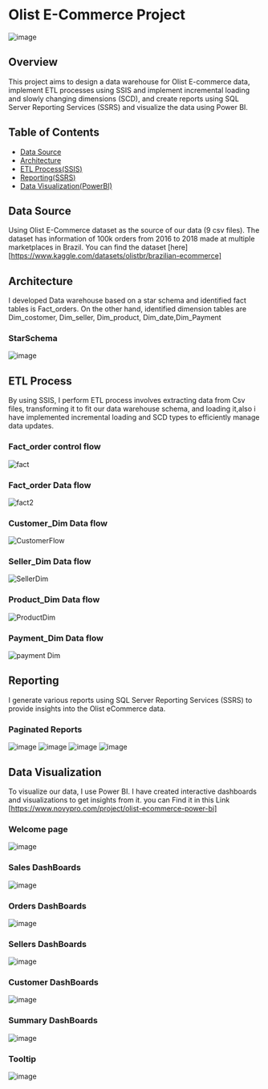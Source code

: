 ﻿# Olist E-Commerce  Project
![image](https://github.com/Mustafamegahed20/olist-Ecommerce/assets/61358936/d4a53e14-d27e-403a-9257-31959fa69b9f)
## Overview

This project aims to design a data warehouse for Olist  E-commerce data, implement ETL processes using SSIS and implement incremental loading and slowly changing dimensions (SCD), and create reports using SQL Server Reporting Services (SSRS) and visualize the data using Power BI.

## Table of Contents

- [Data Source](#data-source)
- [Architecture](#architecture)
- [ETL Process(SSIS)](#etl-process)
- [Reporting(SSRS)](#reporting)
- [Data Visualization(PowerBI)](#data-visualization)


## Data Source
Using Olist E-Commerce dataset as the source of our data (9 csv files). The dataset has information of 100k orders from 2016 to 2018 made at multiple marketplaces in Brazil.
You can find the dataset [here] [https://www.kaggle.com/datasets/olistbr/brazilian-ecommerce]

## Architecture
I developed Data warehouse based on a star schema and identified fact tables is Fact_orders. On the other hand, identified dimension tables are Dim_costomer, Dim_seller, Dim_product, Dim_date,Dim_Payment
### StarSchema
![image](https://github.com/Mustafamegahed20/olist-Ecommerce/assets/61358936/f2fb476e-52a6-49f4-bef3-26089f886b2b)



## ETL Process

By using SSIS, I perform ETL process involves extracting data from Csv files, transforming it to fit our data warehouse schema, and loading it,also i have implemented incremental loading and SCD types to efficiently manage data updates.
### Fact_order control flow 
![fact](https://github.com/Mustafamegahed20/olist-Ecommerce/assets/61358936/4d3d8339-d7c5-4c2f-a127-06dad9275bbc)

### Fact_order Data flow 
![fact2](https://github.com/Mustafamegahed20/olist-Ecommerce/assets/61358936/fa935610-b60e-4785-844b-f4a3e52b90b3)

### Customer_Dim Data flow 
![CustomerFlow](https://github.com/Mustafamegahed20/olist-Ecommerce/assets/61358936/af1aa2b1-4764-4bce-b601-168fd92bc9bc)

### Seller_Dim Data flow
![SellerDim](https://github.com/Mustafamegahed20/olist-Ecommerce/assets/61358936/ad2ec3cd-e689-4457-b12f-2e488ce0d533)

### Product_Dim Data flow
![ProductDim](https://github.com/Mustafamegahed20/olist-Ecommerce/assets/61358936/201b2d2d-88a2-44a2-a45d-1f0611c68f02)

### Payment_Dim Data flow
![payment Dim](https://github.com/Mustafamegahed20/olist-Ecommerce/assets/61358936/c8bdfcca-d0f0-4b7a-aee4-d9556ab9c214)

## Reporting 

I generate various reports using SQL Server Reporting Services (SSRS) to provide insights into the Olist eCommerce data. 
### Paginated Reports 
![image](https://github.com/Mustafamegahed20/olist-Ecommerce/assets/61358936/69d19e84-dcd8-4089-b0b7-e3748efccb74)
![image](https://github.com/Mustafamegahed20/olist-Ecommerce/assets/61358936/fde2feed-1fab-44f5-9f9e-60697b374fac)
![image](https://github.com/Mustafamegahed20/olist-Ecommerce/assets/61358936/1c492b29-7d29-4c27-85f2-5def36c8b53d)
![image](https://github.com/Mustafamegahed20/olist-Ecommerce/assets/61358936/4e0ea12e-53f8-48ea-993f-749f5870ede9)

## Data Visualization
To visualize our data, I use Power BI. I have created interactive dashboards and visualizations to get insights from it. you can Find it in this Link [https://www.novypro.com/project/olist-ecommerce-power-bi]

   ### Welcome page
![image](https://github.com/Mustafamegahed20/olist-Ecommerce/assets/61358936/d4a53e14-d27e-403a-9257-31959fa69b9f)
   ### Sales DashBoards
![image](https://github.com/Mustafamegahed20/olist-Ecommerce/assets/61358936/61ca44d6-6190-4f24-b51d-78ac8714c9d4)
   ### Orders DashBoards
![image](https://github.com/Mustafamegahed20/olist-Ecommerce/assets/61358936/b53331b8-4f15-463e-a810-285743768a69)
   ### Sellers DashBoards
![image](https://github.com/Mustafamegahed20/olist-Ecommerce/assets/61358936/2fab7c45-56ff-41e5-8c76-1511b110ba0d)
   ### Customer DashBoards 
![image](https://github.com/Mustafamegahed20/olist-Ecommerce/assets/61358936/9c7c2669-38ba-4cc5-86ea-0831220dd1ea)
   ### Summary DashBoards
![image](https://github.com/Mustafamegahed20/olist-Ecommerce/assets/61358936/9067a553-ceea-429e-91c5-5498079bb470)
   ### Tooltip
![image](https://github.com/Mustafamegahed20/olist-Ecommerce/assets/61358936/d4ac1729-2b93-4542-9b64-5db656edc2e6)






